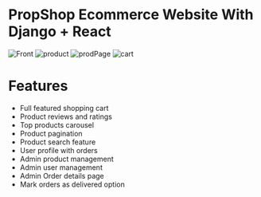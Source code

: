 # PropShop Ecommerce Website With Django + React
![Front](https://user-images.githubusercontent.com/76749854/180842575-f0c209aa-ddb9-4c9c-9a87-453fa6cb374b.jpg)
![product](https://user-images.githubusercontent.com/76749854/180842615-5d615f4b-c8f0-4cb9-af74-8f1aa07b722f.jpg)
![prodPage](https://user-images.githubusercontent.com/76749854/180842641-0e45481a-0a4f-4a34-8e0a-e7cff429eb99.jpg)
![cart](https://user-images.githubusercontent.com/76749854/180842667-e5d6a8ed-aad0-4ef1-bf6f-cf910a49f740.jpg)

# Features
* Full featured shopping cart
* Product reviews and ratings
* Top products carousel
* Product pagination
* Product search feature
* User profile with orders
* Admin product management
* Admin user management
* Admin Order details page
* Mark orders as delivered option


